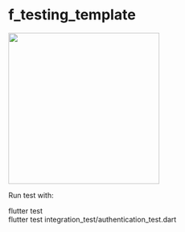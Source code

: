 # f_testing_template

 <img src="https://user-images.githubusercontent.com/4458129/182161530-20e6e292-b4ba-4ced-9df5-10e1cf99811f.gif" width="300" />

Run test with:

flutter test      
flutter test integration_test/authentication_test.dart
